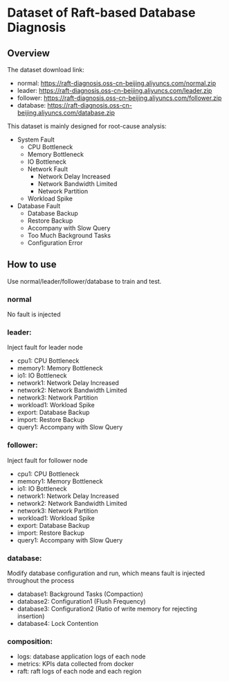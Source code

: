 # Dataset of Raft-based Database Diagnosis

## Overview

The dataset download link: 

- normal: https://raft-diagnosis.oss-cn-beijing.aliyuncs.com/normal.zip
- leader: https://raft-diagnosis.oss-cn-beijing.aliyuncs.com/leader.zip
- follower: https://raft-diagnosis.oss-cn-beijing.aliyuncs.com/follower.zip
- database: https://raft-diagnosis.oss-cn-beijing.aliyuncs.com/database.zip

This dataset is mainly designed for root-cause analysis:

- System Fault
  - CPU Bottleneck
  - Memory Bottleneck
  - IO Bottleneck
  - Network Fault
    - Network Delay Increased
    - Network Bandwidth Limited
    - Network Partition
  - Workload Spike
- Database Fault
  - Database Backup
  - Restore Backup
  - Accompany with Slow Query
  - Too Much Background Tasks
  - Configuration Error

## How to use

Use normal/leader/follower/database to train and test. 

### normal

No fault is injected

### leader:

Inject fault for leader node

- cpu1: CPU Bottleneck
- memory1: Memory Bottleneck
- io1: IO Bottleneck
- network1: Network Delay Increased
- network2: Network Bandwidth Limited
- network3: Network Partition
- workload1: Workload Spike
- export: Database Backup
- import: Restore Backup
- query1: Accompany with Slow Query

### follower:

Inject fault for follower node

- cpu1: CPU Bottleneck
- memory1: Memory Bottleneck
- io1: IO Bottleneck
- network1: Network Delay Increased
- network2: Network Bandwidth Limited
- network3: Network Partition
- workload1: Workload Spike
- export: Database Backup
- import: Restore Backup
- query1: Accompany with Slow Query

### database:

Modify database configuration and run, which means fault is injected throughout the process

- database1: Background Tasks (Compaction)
- database2: Configuration1 (Flush Frequency)
- database3: Configuration2 (Ratio of write memory for rejecting insertion)
- database4: Lock Contention

### composition:

- logs: database application logs of each node
- metrics: KPIs data collected from docker
- raft: raft logs of each node and each region